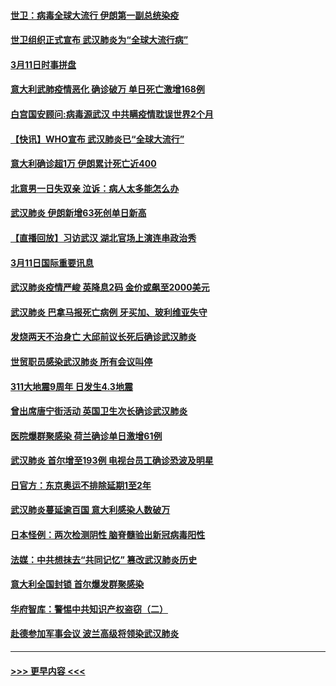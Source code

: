#### [世卫：病毒全球大流行 伊朗第一副总统染疫](../pages/prog202/a102797579.md?t=03120702) 
#### [世卫组织正式宣布 武汉肺炎为“全球大流行病”](../pages/prog202/a102797475.md?t=03120702) 
#### [3月11日时事拼盘](../pages/prog202/a102797476.md?t=03120702) 
#### [意大利武肺疫情恶化 确诊破万 单日死亡激增168例](../pages/prog202/a102797393.md?t=03120702) 
#### [白宫国安顾问:病毒源武汉 中共瞒疫情耽误世界2个月](../pages/prog202/a102797433.md?t=03120702) 
#### [【快讯】WHO宣布 武汉肺炎已“全球大流行”](../pages/prog202/a102797429.md?t=03120702) 
#### [意大利确诊超1万 伊朗累计死亡近400](../pages/prog202/a102797341.md?t=03120702) 
#### [北意男一日失双亲 泣诉：病人太多能怎么办](../pages/prog202/a102797295.md?t=03120702) 
#### [武汉肺炎 伊朗新增63死创单日新高](../pages/prog202/a102797268.md?t=03120702) 
#### [【直播回放】习访武汉 湖北官场上演连串政治秀](../pages/prog202/a102797105.md?t=03120702) 
#### [3月11日国际重要讯息](../pages/prog202/a102797161.md?t=03120702) 
#### [武汉肺炎疫情严峻 英降息2码 金价或飙至2000美元](../pages/prog202/a102797092.md?t=03120702) 
#### [武汉肺炎 巴拿马报死亡病例 牙买加、玻利维亚失守](../pages/prog202/a102797062.md?t=03120702) 
#### [发烧两天不治身亡 大邱前议长死后确诊武汉肺炎](../pages/prog202/a102797043.md?t=03120702) 
#### [世贸职员感染武汉肺炎 所有会议叫停](../pages/prog202/a102797001.md?t=03120702) 
#### [311大地震9周年 日发生4.3地震](../pages/prog202/a102797004.md?t=03120702) 
#### [曾出席唐宁街活动 英国卫生次长确诊武汉肺炎](../pages/prog202/a102796948.md?t=03120702) 
#### [医院爆群聚感染 荷兰确诊单日激增61例](../pages/prog202/a102796928.md?t=03120702) 
#### [武汉肺炎 首尔增至193例 电视台员工确诊恐波及明星](../pages/prog202/a102796886.md?t=03120702) 
#### [日官方：东京奥运不排除延期1至2年](../pages/prog202/a102796890.md?t=03120702) 
#### [武汉肺炎蔓延逾百国 意大利感染人数破万](../pages/prog202/a102796746.md?t=03120702) 
#### [日本怪例：两次检测阴性 脑脊髓验出新冠病毒阳性](../pages/prog202/a102796700.md?t=03120702) 
#### [法媒：中共想抹去“共同记忆” 篡改武汉肺炎历史](../pages/prog202/a102796607.md?t=03120702) 
#### [意大利全国封锁 首尔爆发群聚感染](../pages/prog202/a102796574.md?t=03120702) 
#### [华府智库：警惕中共知识产权盗窃（二）](../pages/prog202/a102796570.md?t=03120702) 
#### [赴德参加军事会议 波兰高级将领染武汉肺炎](../pages/prog202/a102796549.md?t=03120702) 

----
#### [ >>> 更早内容 <<< ](../indexes/prog202-earlier.md)
